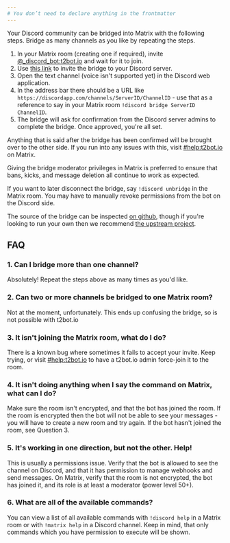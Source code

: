 ```yaml
---
# You don’t need to declare anything in the frontmatter
---
```


Your Discord community can be bridged into Matrix with the following steps. Bridge as many channels as you like
by repeating the steps.

1. In your Matrix room (creating one if required), invite [@_discord_bot:t2bot.io](https://matrix.to/#/@_discord_bot:t2bot.io)
   and wait for it to join.
2. Use [this link](https://discordapp.com/api/oauth2/authorize?client_id=309408702530846730&scope=bot&permissions=607251456)
   to invite the bridge to your Discord server.
3. Open the text channel (voice isn't supported yet) in the Discord web application.
4. In the address bar there should be a URL like `https://discordapp.com/channels/ServerID/ChannelID` - use
   that as a reference to say in your Matrix room `!discord bridge ServerID ChannelID`.
5. The bridge will ask for confirmation from the Discord server admins to complete the bridge. Once approved,
   you're all set.

Anything that is said after the bridge has been confirmed will be brought over to the other side. If
you run into any issues with this, visit [#help:t2bot.io](https://matrix.to/#/#help:t2bot.io) on Matrix.

Giving the bridge moderator privileges in Matrix is preferred to ensure that bans, kicks, and
message deletion all continue to work as expected.

If you want to later disconnect the bridge, say `!discord unbridge` in the Matrix room. You may have to manually
revoke permissions from the bot on the Discord side.

The source of the bridge can be inspected [on github](https://github.com/t2bot/matrix-appservice-discord), though
if you're looking to run your own then we recommend [the upstream project](https://github.com/half-shot/matrix-appservice-discord).

## FAQ

### 1. Can I bridge more than one channel?

Absolutely! Repeat the steps above as many times as you'd like.

### 2. Can two or more channels be bridged to one Matrix room?

Not at the moment, unfortunately. This ends up confusing the bridge, so is not possible with t2bot.io

### 3. It isn't joining the Matrix room, what do I do?

There is a known bug where sometimes it fails to accept your invite. Keep trying, or visit [#help:t2bot.io](https://matrix.to/#/#help:t2bot.io) to have a t2bot.io admin force-join it to the room.

### 4. It isn't doing anything when I say the command on Matrix, what can I do?

Make sure the room isn't encrypted, and that the bot has joined the room. If the room is encrypted then the bot will
not be able to see your messages - you will have to create a new room and try again. If the bot hasn't joined the
room, see Question 3.

### 5. It's working in one direction, but not the other. Help!

This is usually a permissions issue. Verify that the bot is allowed to see the channel on Discord, and that it has permission to manage webhooks and send messages. On Matrix, verify that the room is not encrypted, the bot has joined it, and its role is at least a moderator (power level 50+).

### 6. What are all of the available commands?

You can view a list of all available commands with `!discord help` in a Matrix room or with `!matrix help` in a Discord channel.
Keep in mind, that only commands which you have permission to execute will be shown.
